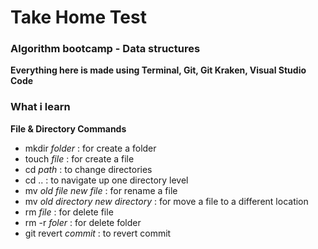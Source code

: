 # Take Home Test
### Algorithm bootcamp - Data structures

**Everything here is made using Terminal, Git, Git Kraken, Visual Studio Code**

### What i learn
**File & Directory Commands**
* mkdir *folder* : for create a folder
* touch *file* : for create a file
* cd *path* : to change directories
* cd .. : to navigate up one directory level
* mv *old file* *new file* : for rename a file
* mv *old directory* *new directory* : for move a file to a different location
* rm *file* : for delete file
* rm -r *foler* : for delete folder
* git revert *commit* : to revert commit
